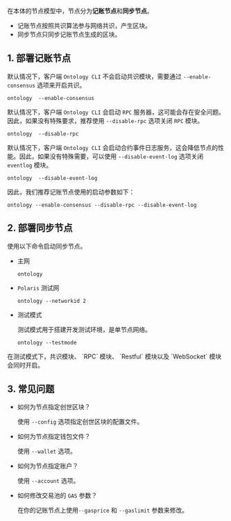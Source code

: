 
在本体的节点模型中，节点分为**记账节点**和**同步节点**。

- 记账节点按照共识算法参与网络共识，产生区块。
- 同步节点只同步记账节点生成的区块。

## 1. 部署记账节点

默认情况下，客户端 `Ontology CLI` 不会启动共识模块，需要通过 `--enable-consensus` 选项来开启共识。

```shell
ontology  --enable-consensus
```

默认情况下，客户端 `Ontology CLI` 会启动 `RPC` 服务器，这可能会存在安全问题。因此，如果没有特殊要求，推荐使用 `--disable-rpc` 选项关闭 `RPC` 模块。

```shell
ontology  --disable-rpc
```

默认情况下，客户端 `Ontology CLI` 会启动合约事件日志服务，这会降低节点的性能。因此，如果没有特殊需要，可以使用 `--disable-event-log` 选项关闭 `eventlog` 模块。

```shell
ontology  --disable-event-log
```

因此，我们推荐记账节点使用的启动参数如下：

```shell
ontology --enable-consensus --disable-rpc --disable-event-log
```

## 2. 部署同步节点

使用以下命令启动同步节点。

- 主网

  ```shell
  ontology
  ```

- `Polaris` 测试网

  ```shell
  ontology --networkid 2
  ```

- 测试模式

  测试模式用于搭建开发测试环境，是单节点网络。

  ```shell
  ontology --testmode
  ```

<p class="info">在测试模式下，共识模块、 `RPC` 模块、 `Restful` 模块以及 `WebSocket` 模块会同时开启。</p>

## 3. 常见问题

- 如何为节点指定创世区块？

  使用 `--config` 选项指定创世区块的配置文件。

- 如何为节点指定钱包文件？

  使用 `--wallet` 选项。

- 如何为节点指定账户？

  使用 `--account` 选项。

- 如何修改交易池的 `GAS` 参数？

  在你的记账节点上使用`--gasprice` 和 `--gaslimit` 参数来修改。
